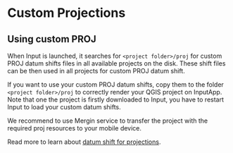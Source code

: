 # Custom Projections 

<Badge text="Since Input 0.8.0" type="info"/>

## Using custom PROJ

When Input is launched, it searches for `<project folder>/proj` for custom PROJ datum shifts files in all available projects on the disk. These shift files can be then used in all projects for custom PROJ datum shift.

If you want to use your custom PROJ datum shifts, copy them to the folder `<project folder>/proj`
to correctly render your QGIS project on InputApp. Note that one the project is firstly downloaded to Input, you have to restart Input to load your custom datum shifts.

We recommend to use Mergin service to transfer the project with the required proj resources to your mobile device.

Read more to learn about [datum shift for projections](../guides/datum-shift/README.md).
